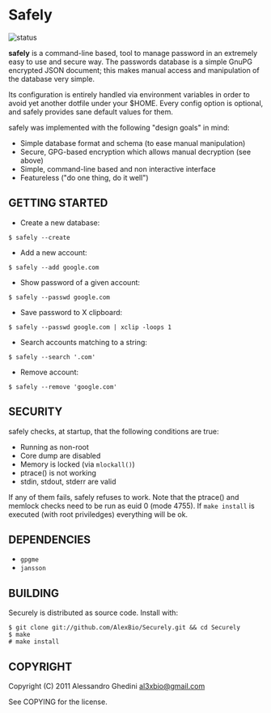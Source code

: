 Safely
======

![status](http://stillmaintained.com/AlexBio/Safely.png)

**safely** is a command-line based, tool to manage password in an extremely
easy to use and secure way. The passwords database is a simple GnuPG encrypted
JSON document; this makes manual access and manipulation of the database very
simple.

Its configuration is entirely handled via environment variables in order
to avoid yet another dotfile under your $HOME. Every config option is optional,
and safely provides sane default values for them.

safely was implemented with the following "design goals" in mind:

 * Simple database format and schema (to ease manual manipulation)
 * Secure, GPG-based encryption which allows manual decryption (see above)
 * Simple, command-line based and non interactive interface
 * Featureless ("do one thing, do it well")

## GETTING STARTED

 * Create a new database:

~~~~
$ safely --create
~~~~

 * Add a new account:

~~~~
$ safely --add google.com
~~~~

 * Show password of a given account:

~~~~
$ safely --passwd google.com
~~~~

 * Save password to X clipboard:

~~~~
$ safely --passwd google.com | xclip -loops 1
~~~~

 * Search accounts matching to a string:

~~~~
$ safely --search '.com'
~~~~

 * Remove account:

~~~~
$ safely --remove 'google.com'
~~~~

## SECURITY

safely checks, at startup, that the following conditions are true:

 * Running as non-root
 * Core dump are disabled
 * Memory is locked (via `mlockall()`)
 * ptrace() is not working
 * stdin, stdout, stderr are valid

If any of them fails, safely refuses to work. Note that the ptrace() and memlock
checks need to be run as euid 0 (mode 4755). If `make install` is executed (with
root priviledges) everything will be ok.

## DEPENDENCIES

 * `gpgme`
 * `jansson`

## BUILDING

Securely is distributed as source code. Install with:

~~~~
$ git clone git://github.com/AlexBio/Securely.git && cd Securely
$ make
# make install
~~~~

## COPYRIGHT

Copyright (C) 2011 Alessandro Ghedini <al3xbio@gmail.com>

See COPYING for the license.
